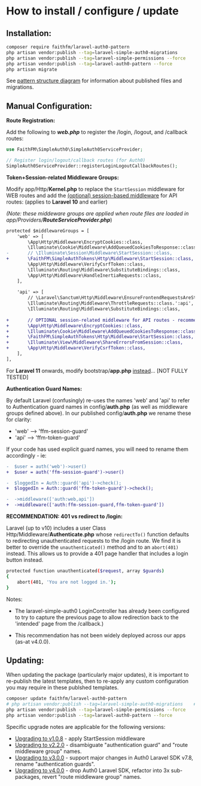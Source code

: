 # How to install / configure / update

## Installation:

```bash
composer require faithfm/laravel-auth0-pattern
php artisan vendor:publish --tag=laravel-simple-auth0-migrations
php artisan vendor:publish --tag=laravel-simple-permissions --force
php artisan vendor:publish --tag=laravel-auth0-pattern --force
php artisan migrate
```

See [pattern structure diagram](structure-of-pattern.png) for information about published files and migrations.


## Manual Configuration:

**Route Registration:**

Add the following to ***web.php*** to register the /login, /logout, and /callback routes:

```php
use FaithFM\SimpleAuth0\SimpleAuth0ServiceProvider;

// Register login/logout/callback routes (for Auth0)
SimpleAuth0ServiceProvider::registerLoginLogoutCallbackRoutes();
```



**Token+Session-related Middleware Groups:**

Modify  app/Http/**Kernel.php** to replace the `StartSession` middleware for WEB routes and add the [(optional) session-based middleware](web-middleware-group-for-APIs.md) for API routes:    (applies to **Laravel 10** and earlier)

*(Note: these middeware groups are applied when route files are loaded in app/Providers/**RouteServiceProvider.php***)

```diff
protected $middlewareGroups = [
    'web' => [
        \App\Http\Middleware\EncryptCookies::class,
        \Illuminate\Cookie\Middleware\AddQueuedCookiesToResponse::class,
-       // \Illuminate\Session\Middleware\StartSession::class,          // replace Laravel default with...
+       \FaithFM\SimpleAuthTokens\Http\Middleware\StartSession::class,  // ...FaithFM\SimpleAuthTokens class - which prevents creation of (numerous) session files for requests containing 'api_token=XXXX'  (ie: clients without support for cookies will normally result in creation of a session-file for every API call - potentially resulting in hundreds/thousands of session-files)
        \App\Http\Middleware\VerifyCsrfToken::class,
        \Illuminate\Routing\Middleware\SubstituteBindings::class,
        \App\Http\Middleware\HandleInertiaRequests::class,
    ],
    
    'api' => [
        // \Laravel\Sanctum\Http\Middleware\EnsureFrontendRequestsAreStateful::class,
        \Illuminate\Routing\Middleware\ThrottleRequests::class.':api',
        \Illuminate\Routing\Middleware\SubstituteBindings::class,
        
+       // OPTIONAL session-related middleware for API routes - recommended by FaithFM\SimpleAuthTokens
+       \App\Http\Middleware\EncryptCookies::class,
+       \Illuminate\Cookie\Middleware\AddQueuedCookiesToResponse::class,
+       \FaithFM\SimpleAuthTokens\Http\Middleware\StartSession::class,		// FaithFM\SimpleAuthTokens class
+       \Illuminate\View\Middleware\ShareErrorsFromSession::class,
+       \App\Http\Middleware\VerifyCsrfToken::class,
    ],
],
```

For **Laravel 11** onwards, modify bootstrap/**app.php** [instead](laravel-11-bootstrap-app.md)...  [NOT FULLY TESTED]



**Authentication Guard Names:**

By default Laravel (confusingly) re-uses the names 'web' and 'api' to refer to Authentication guard names in config/**auth.php** (as well as middleware groups defined above).  In our published config/**auth.php** we rename these for clarity:

* 'web' --> 'ffm-session-guard'
* 'api' --> 'ffm-token-guard'

If your code has used explicit guard names, you will need to rename them accordingly - ie:

```diff
-  $user = auth('web')->user()
+  $user = auth('ffm-session-guard')->user()

-  $loggedIn = Auth::guard('api')->check();
+  $loggedIn = Auth::guard('ffm-token-guard')->check();

-  ->middleware(['auth:web,api'])
+  ->middleware(['auth:ffm-session-guard,ffm-token-guard'])
```



**RECOMMENDATION:  401 vs redirect to /login:**

Laravel (up to v10) includes a user Class Http/Middleware/**Authenticate.php** whose `redirectTo()` function defaults to redirecting unauthenticated requests to the /login route.  We find it is better to override the `unauthenticated()` method and to an `abort(401)` instead.  This allows us to provide a 401 page handler that includes a login button instead.  

```bash
protected function unauthenticated($request, array $guards)
{
    abort(401, 'You are not logged in.');
}
```

Notes: 

* The laravel-simple-auth0 LoginController has already been configured to try to capture the previous page to allow redirection back to the 'intended' page from the /callback.)

* This recommendation has not been widely deployed across our apps (as-at v4.0.0).



## Updating:

When updating the package (particularly major updates), it is important to re-publish the latest templates, then to re-apply any custom configuration you may require in these publshed templates.

```bash
composer update faithfm/laravel-auth0-pattern
# php artisan vendor:publish --tag=laravel-simple-auth0-migrations    # don't replublish migration
php artisan vendor:publish --tag=laravel-simple-permissions --force
php artisan vendor:publish --tag=laravel-auth0-pattern --force
```



Specific upgrade notes are applicable for the following versions:

* [Upgrading to v1.0.8](update-notes-v1.0.8.md) - apply StartSession middleware
* [Upgrading to v2.2.0](update-notes-v2.2.md) - disambiguate "authentication guard" and "route middleware group" names.
* [Upgrading to v3.0.0](update-notes-v3.md) - support major changes in Auth0 Laravel SDK v7.8, rename "authentication guards".
* [Upgrading to v4.0.0](update-notes-v4.md) - drop Auth0 Laravel SDK, refactor into 3x sub-packages, revert "route middleware group" names.

